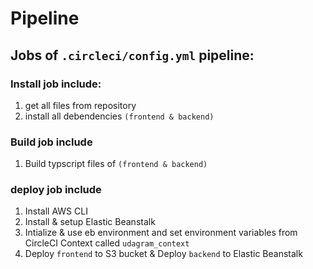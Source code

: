 # Pipeline


## Jobs of `.circleci/config.yml` pipeline:

### Install job include:

1. get all files from repository
2. install all debendencies `(frontend & backend)`


### Build job include

1. Build typscript files of `(frontend & backend)`

### deploy job include

1. Install AWS CLI 
2. Install & setup Elastic Beanstalk
3. Intialize & use eb environment and set environment variables from CircleCI Context called `udagram_context`
4. Deploy `frontend` to S3 bucket & Deploy `backend` to Elastic Beanstalk